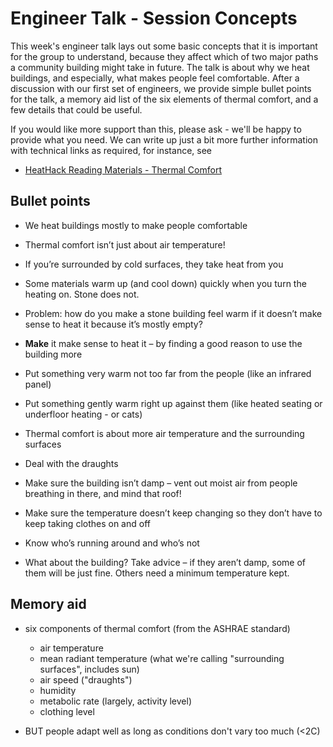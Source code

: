 # Engineer Talk - Session Concepts

This week's engineer talk lays out some basic concepts that it is important for the group to understand, because they affect which of two major paths a community building might take in future.  The talk is about why we heat buildings, and especially, what makes people feel comfortable.  After a discussion with our first set of engineers, we provide simple bullet points for the talk, a memory aid list of the six elements of thermal comfort, and a few details that could be useful.  

If you would like more support than this, please ask - we'll be happy to provide what you need.  We can write up just a bit more further information with technical links as required, for instance, see

- [HeatHack Reading Materials - Thermal Comfort](https://jeancarletta.github.io/HeatHack-Sessions/thermal-comfort/thermal-comfort.html)

## Bullet points

- We heat buildings mostly to make people comfortable

- Thermal comfort isn’t just about air temperature!

- If you’re surrounded by cold surfaces, they take heat from you

- Some materials warm up (and cool down) quickly when you turn the heating on.  Stone does not.

- Problem:  how do you make a stone building feel warm if it doesn’t make sense to heat it because it’s mostly empty?  

- **Make** it make sense to heat it – by finding a good reason to use the building more

- Put something very warm not too far from the people (like an infrared panel)

- Put something gently warm right up against them (like heated seating or underfloor heating - or cats)

- Thermal comfort is about more air temperature and the surrounding surfaces

- Deal with the draughts

- Make sure the building isn’t damp – vent out moist air from people breathing in there, and mind that roof!

- Make sure the temperature doesn’t keep changing so they don’t have to keep taking clothes on and off

- Know who’s running around and who’s not

- What about the building?  Take advice – if they aren’t damp, some of them will be just fine.  Others need a minimum temperature kept.

## Memory aid

- six components of thermal comfort (from the ASHRAE standard)

  - air temperature
  - mean radiant temperature (what we're calling "surrounding surfaces", includes sun)
  - air speed ("draughts")
  - humidity
  - metabolic rate (largely, activity level)
  - clothing level

- BUT people adapt well as long as conditions don't vary too much (<2C)



<!-- unwanted, if anyone wants it later, check it over first
## Slightly more detailed and techier "script" version - 

Heating is the biggest use of energy in a community building, so the first thing we need think about it why we heat buildings.  The main reason is to make people comfortable.

Air temperature is important to comfort, but people are fairly adaptable, as long as the air temperature doesn't vary more than around 2C.  Temperature swings make them uncomfortable even if the temperatures are "right", because they need to continually adjust their clothing.  

Air temperature is only one of six things that affect their thermal comfort.  The average temperature of the surfaces around them - the "mean radiant temperature" - is just as important.  Windows are always a bit cold especially if they're single glazed.

Surfaces in stone buildings especially take a long time to warm up because stone has high "thermal mass", and that makes them uncomfortable and expensive to heat for occasional use.  Modern materials might quickly come to match the air temperature but stone does not.  There are two ways out of this 

- use the building more (since each use gets more comfortable for the same energy in) 
- don't bother trying to heat the building, just heat the people either by putting something very warm near them (e.g., infrared panel) or putting something gently warm right up against them (heated seating, hot water bottle, low underfloor heating)


The other four things that affect thermal comfort:

- draughts - can be cheap to address, but very often get overlooked!
- humidity - one of the most critical things you can do to make a building comfortable is make sure it is watertight so it doesn't get damp. 
- metabolic rate - mostly, how active the people are
- clothing levels 

Second reason to heat buildings:  building preservation.  

- How much heating is required depends on the building, situation, and what the building contains.
- The experts don't agree what's actually required and it tends to depend on energy prices - some conservationists are beginning to say that some older buildings don't need heating at all.
- Damp is the enemy, and heating isn't the main solution - keep the building water-tight and well-ventilated especially after people have been in.
- Common recommendation: a minimum "set back" temperature at which the heating will come on gently (much better than heating the building a couple of hours a day for good luck)

   - some sources say 7-8C for stone churches, 
   - some architects specify on the building plans 
   - conservationists have specific recommendations for oil paintings and so on.

Thing to think about: what's our strategy for heating the building?


<!-- :TODO: need to say something in the materials about not letting lots of warm air into a cold stone building because there will then be condensation on the inside - but there really isn't time for this kind of detail! -->

<!-- session 2
Payback is too slow for heat loss mitigations on a building you don't use often, and it's hard to get grants and donations for infrequently used buildings because the community amenity is less.
-->

<!-- too much detail; insulation is for session 2

Stone buildings are excellent at damping down the extremes in outside temperature - making it cooler inside during the day/in the spring and warmer inside at night/in the autumn than it would be in a more reactive building - but they are extremely difficult to make warm for a short time.  On the other hand, once the stones are warm, they cool down slowly.  They also are more expensive and more difficult to retrofit with heat loss mitigations, with some uncertainty about what's safe to do but also many useful case studies that show techniques that work. The key is ventilation and breatheability - it's critical not to let moisture get trapped in the building.
-->
